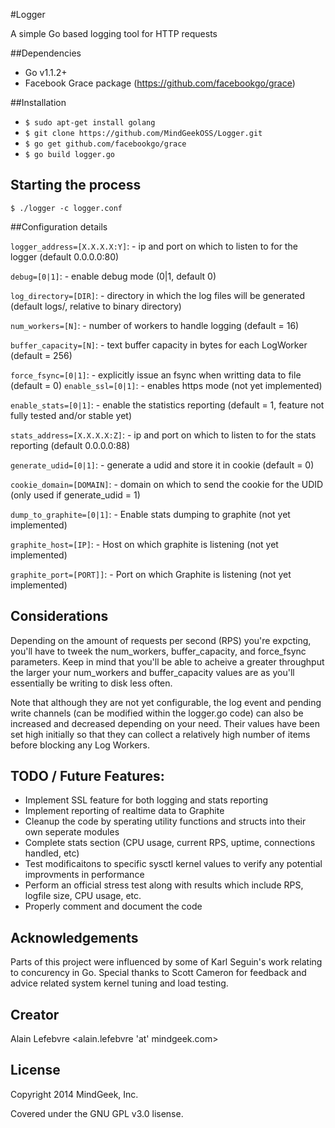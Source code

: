 #Logger

A simple Go based logging tool for HTTP requests

##Dependencies

- Go v1.1.2+ 
- Facebook Grace package (https://github.com/facebookgo/grace)

##Installation

- `$ sudo apt-get install golang`
- `$ git clone https://github.com/MindGeekOSS/Logger.git`
- `$ go get github.com/facebookgo/grace`
- `$ go build logger.go`

## Starting the process

`$ ./logger -c logger.conf`


##Configuration details

`logger_address=[X.X.X.X:Y]`: 
	- ip and port on which to listen to for the logger (default 0.0.0.0:80)

`debug=[0|1]`: 
	- enable debug mode (0|1, default 0)

`log_directory=[DIR]`: 
	- directory in which the log files will be generated (default logs/, relative to binary directory)

`num_workers=[N]`: 
	- number of workers to handle logging (default = 16)

`buffer_capacity=[N]`:
	- text buffer capacity in bytes for each LogWorker (default = 256)

`force_fsync=[0|1]`:
	- explicitly issue an fsync when writting data to file (default = 0)
`enable_ssl=[0|1]`:
	- enables https mode (not yet implemented)

`enable_stats=[0|1]`:
	- enable the statistics reporting (default = 1, feature not fully tested and/or stable yet)

`stats_address=[X.X.X.X:Z]`:
	- ip and port on which to listen to for the stats reporting (default 0.0.0.0:88)

`generate_udid=[0|1]`:
	- generate a udid and store it in cookie (default = 0)

`cookie_domain=[DOMAIN]`:
	- domain on which to send the cookie for the UDID (only used if generate_udid = 1)

`dump_to_graphite=[0|1]`:
	- Enable stats dumping to graphite (not yet implemented)

`graphite_host=[IP]`:
	- Host on which graphite is listening (not yet implemented)

`graphite_port=[PORT]]`:
	- Port on which Graphite is listening (not yet implemented)


## Considerations

Depending on the amount of requests per second (RPS) you're expcting, you'll have to tweek the num_workers, buffer_capacity, and force_fsync parameters.  Keep in mind that you'll be able to acheive a greater throughput the larger your 
num_workers and buffer_capacity values are as you'll essentially be writing to disk less often.

Note that although they are not yet configurable, the log event and pending write channels (can be modified within the logger.go code) can also be increased and decreased depending on your need.  Their values have been set high initially so that they can collect a relatively high number of items before blocking any Log Workers.


## TODO / Future Features:

- Implement SSL feature for both logging and stats reporting
- Implement reporting of realtime data to Graphite
- Cleanup the code by sperating utility functions and structs into their own seperate modules
- Complete stats section (CPU usage, current RPS, uptime, connections handled, etc)
- Test modificaitons to specific sysctl kernel values to verify any potential improvments in performance
- Perform an official stress test along with results which include RPS, logfile size, CPU usage, etc.
- Properly comment and document the code


## Acknowledgements 

Parts of this project were influenced by some of Karl Seguin's work relating to concurency in Go.
Special thanks to Scott Cameron for feedback and advice related system kernel tuning and load testing.


## Creator

Alain Lefebvre <alain.lefebvre 'at' mindgeek.com>


## License

Copyright 2014 MindGeek, Inc.

Covered under the GNU GPL v3.0 lisense.
